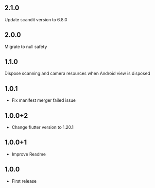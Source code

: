 ## 2.1.0

Update scandit version to 6.8.0

## 2.0.0

Migrate to null safety

## 1.1.0

Dispose scanning and camera resources when Android view is disposed

## 1.0.1

* Fix manifest merger failed issue

## 1.0.0+2

* Change flutter version to 1.20.1

## 1.0.0+1

* Improve Readme

## 1.0.0

* First release
